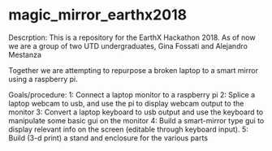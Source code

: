 # magic_mirror_earthx2018

Descrption: 
This is a repository for the EarthX Hackathon 2018.
As of now we are a group of two UTD undergraduates, Gina Fossati and Alejandro Mestanza

Together we are attempting to repurpose a broken laptop to a smart mirror using a raspberry pi. 

Goals/procedure: 
1: Connect a laptop monitor to a raspberry pi 
2: Splice a laptop webcam to usb, and use the pi to display webcam output to the monitor
3: Convert a laptop keyboard to usb output and use the keyboard to manipulate some basic gui on the monitor
4: Build a smart-mirror type gui to display relevant info on the screen (editable through keyboard input).
5: Build (3-d print) a stand and enclosure for the various parts
